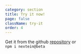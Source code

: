 ```yaml
---
category: section
title: Try it now!
page: false
className: try-it
order: 4
---
```


Get it from the github [repository](https://github.com/elmasse/nextein) or  
`npm i nextein@beta`